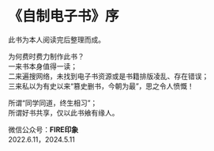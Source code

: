 # 《自制电子书》序
   
此书为本人阅读完后整理而成。   
   
为何费时费力制作此书？   
一来书本身值得一读；   
二来遍搜网络，未找到电子书资源或是书籍排版凌乱、存在错误；   
三来私以为有史以来“篡史删书，今朝为最”，思之令人愤慨！   
   
所谓“同学同道，终生相习”；   
所谓好书共享，仅以此书飨有缘人。   
   
微信公众号：**FIRE印象**   
2022.6.11，2024.5.11   